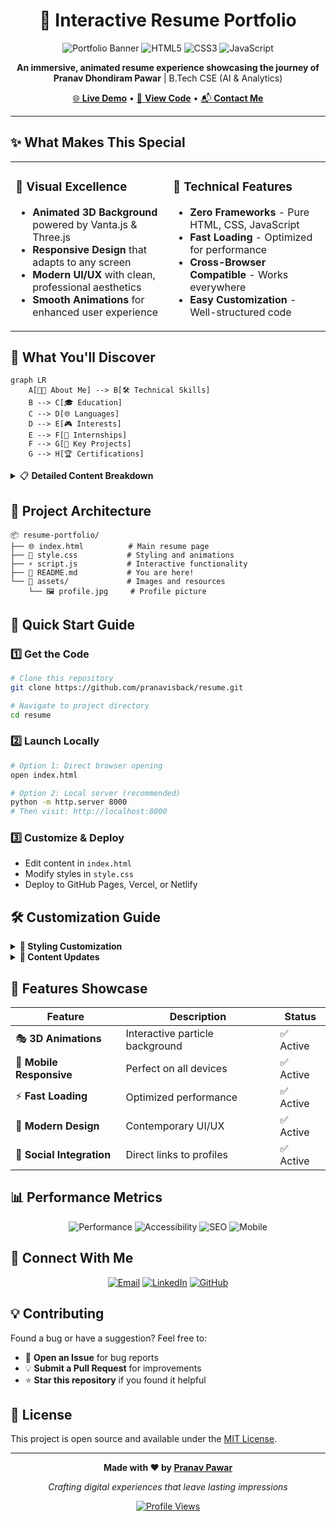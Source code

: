 <div align="center">

# 🚀 Interactive Resume Portfolio

![Portfolio Banner](https://img.shields.io/badge/Portfolio-Live-brightgreen?style=for-the-badge&logo=vercel)
![HTML5](https://img.shields.io/badge/HTML5-E34F26?style=for-the-badge&logo=html5&logoColor=white)
![CSS3](https://img.shields.io/badge/CSS3-1572B6?style=for-the-badge&logo=css3&logoColor=white)
![JavaScript](https://img.shields.io/badge/JavaScript-F7DF1E?style=for-the-badge&logo=javascript&logoColor=black)

**An immersive, animated resume experience showcasing the journey of**  
**Pranav Dhondiram Pawar** | B.Tech CSE (AI & Analytics)

[🌐 **Live Demo**](https://pranavisback.github.io/resume/) • [📄 **View Code**](.) • [📬 **Contact Me**](#-connect-with-me)

</div>

---

## ✨ What Makes This Special

<table>
<tr>
<td width="50%">

### 🎨 **Visual Excellence**
- **Animated 3D Background** powered by Vanta.js & Three.js
- **Responsive Design** that adapts to any screen
- **Modern UI/UX** with clean, professional aesthetics
- **Smooth Animations** for enhanced user experience

</td>
<td width="50%">

### 🔧 **Technical Features**
- **Zero Frameworks** - Pure HTML, CSS, JavaScript
- **Fast Loading** - Optimized for performance
- **Cross-Browser Compatible** - Works everywhere
- **Easy Customization** - Well-structured code

</td>
</tr>
</table>

## 🎯 What You'll Discover

```mermaid
graph LR
    A[👨‍💻 About Me] --> B[🛠️ Technical Skills]
    B --> C[🎓 Education]
    C --> D[🌐 Languages]
    D --> E[🎮 Interests]
    E --> F[💼 Internships]
    F --> G[🚀 Key Projects]
    G --> H[🏆 Certifications]
```

<details>
<summary>📋 <strong>Detailed Content Breakdown</strong></summary>

- **💡 Professional Summary** - Who I am and what I do
- **⚡ Technical Arsenal** - Technologies, frameworks, and tools
- **🎓 Academic Journey** - Educational background and achievements  
- **🗣️ Language Proficiency** - Communication capabilities
- **🎯 Personal Interests** - What drives and inspires me
- **💼 Industry Experience** - Real-world applications and internships
- **🚀 Featured Projects** - Showcase of technical capabilities
- **🏆 Certifications** - Professional development and credentials

</details>

## 📁 Project Architecture

```
📦 resume-portfolio/
├── 🌐 index.html          # Main resume page
├── 🎨 style.css           # Styling and animations  
├── ⚡ script.js           # Interactive functionality
├── 📖 README.md           # You are here!
└── 📄 assets/             # Images and resources
    └── 🖼️ profile.jpg     # Profile picture
```

## 🚀 Quick Start Guide

### 1️⃣ **Get the Code**
```bash
# Clone this repository
git clone https://github.com/pranavisback/resume.git

# Navigate to project directory
cd resume
```

### 2️⃣ **Launch Locally**
```bash
# Option 1: Direct browser opening
open index.html

# Option 2: Local server (recommended)
python -m http.server 8000
# Then visit: http://localhost:8000
```

### 3️⃣ **Customize & Deploy**
- Edit content in `index.html`
- Modify styles in `style.css`
- Deploy to GitHub Pages, Vercel, or Netlify

## 🛠️ Customization Guide

<details>
<summary><strong>🎨 Styling Customization</strong></summary>

```css
/* Primary color scheme */
:root {
  --primary-color: #your-color;
  --secondary-color: #your-secondary;
  --accent-color: #your-accent;
}
```

</details>

<details>
<summary><strong>🔧 Content Updates</strong></summary>

1. **Personal Information**: Update name, title, and contact details
2. **Skills Section**: Modify technical skills and proficiency levels  
3. **Projects**: Add your own projects and achievements
4. **Background Animation**: Customize Vanta.js settings in `script.js`

</details>

## 🌟 Features Showcase

| Feature | Description | Status |
|---------|-------------|--------|
| 🎭 **3D Animations** | Interactive particle background | ✅ Active |
| 📱 **Mobile Responsive** | Perfect on all devices | ✅ Active |
| ⚡ **Fast Loading** | Optimized performance | ✅ Active |
| 🎨 **Modern Design** | Contemporary UI/UX | ✅ Active |
| 🔗 **Social Integration** | Direct links to profiles | ✅ Active |

## 📊 Performance Metrics

<div align="center">

![Performance](https://img.shields.io/badge/Performance-95%2B-success?style=flat-square)
![Accessibility](https://img.shields.io/badge/Accessibility-AA-blue?style=flat-square)
![SEO](https://img.shields.io/badge/SEO-Optimized-green?style=flat-square)
![Mobile](https://img.shields.io/badge/Mobile-Friendly-orange?style=flat-square)

</div>

## 🤝 Connect With Me

<div align="center">

[![Email](https://img.shields.io/badge/Email-pranav647p%40gmail.com-red?style=for-the-badge&logo=gmail&logoColor=white)](mailto:pranav647p@gmail.com)
[![LinkedIn](https://img.shields.io/badge/LinkedIn-Pranav%20Pawar-blue?style=for-the-badge&logo=linkedin&logoColor=white)](https://www.linkedin.com/in/pranav-pawar-op647)
[![GitHub](https://img.shields.io/badge/GitHub-pranavisback-black?style=for-the-badge&logo=github&logoColor=white)](https://github.com/pranavisback)

</div>

## 💡 Contributing

Found a bug or have a suggestion? Feel free to:
- 🐛 **Open an Issue** for bug reports
- 💡 **Submit a Pull Request** for improvements
- ⭐ **Star this repository** if you found it helpful

## 📜 License

This project is open source and available under the [MIT License](LICENSE).

---

<div align="center">

**Made with ❤️ by [Pranav Pawar](https://github.com/pranavisback)**

*Crafting digital experiences that leave lasting impressions*

[![Profile Views](https://komarev.com/ghpvc/?username=pranavisback&color=brightgreen&style=flat-square)](https://github.com/pranavisback)

</div>
